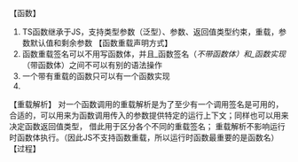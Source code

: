 【函数】
1. TS函数继承于JS，支持类型参数（泛型）、参数、返回值类型约束，重载，参数默认值和剩余参数
【函数重载声明方式】
1. 函数重载签名可以不用写函数体，并且_函数签名（_不带函数体）和_函数实现_（带函数体）之间不可以有别的语法操作
2. 一个带有重载的函数只可以有一个函数实现
3. 
【重载解析】
		对一个函数调用的重载解析是为了至少有一个调用签名是可用的，合适的，可以用来为函数调用传入的参数提供特定的运行上下文；同样也可以用来决定函数返回值类型，
	借此用于区分各个不同的重载签名；
		重载解析不影响运行时函数体执行。（因此JS不支持函数重载，所以运行时函数最重要的是函数名）
【过程】
